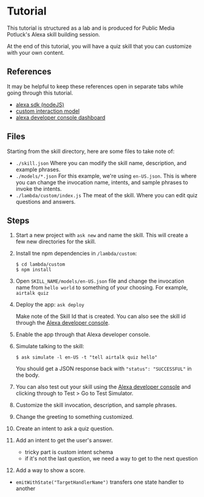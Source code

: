 # Tutorial
This tutorial is structured as a lab and is produced for Public Media Potluck's Alexa skill building session.

At the end of this tutorial, you will have a quiz skill that you can customize with your own content.

## References
It may be helpful to keep these references open in separate tabs while going through this tutorial.
* [alexa sdk (nodeJS)](https://github.com/alexa/alexa-skills-kit-sdk-for-nodejs)
* [custom interaction model](https://developer.amazon.com/docs/custom-skills/custom-interaction-model-reference.html)
* [alexa developer console dashboard](https://developer.amazon.com/edw/home.html#/skills)

## Files   
Starting from the skill directory, here are some files to take note of:
* `./skill.json` Where you can modify the skill name, description, and example phrases.
* `./models/*.json` For this example, we're using `en-US.json`.  This is where you can change the invocation name, intents, and sample phrases to invoke the intents.
* `./lambda/custom/index.js` The meat of the skill. Where you can edit quiz questions and answers.
   


## Steps
1. Start a new project with `ask new` and name the skill.  This will create a few new directories for the skill.
1. Install tne npm dependencies in `/lambda/custom`:
    ```
    $ cd lambda/custom
    $ npm install
    ```
1. Open `SKILL_NAME/models/en-US.json` file and change the invocation name from `hello world` to something of your choosing. For example, `airtalk quiz`
1. Deploy the app:  `ask deploy`
   
   Make note of the Skill Id that is created. You can also see the skill id through the [Alexa developer console](https://developer.amazon.com/edw/home.html#/skills).
   
1. Enable the app through that Alexa developer console.
   
1. Simulate talking to the skill:
    ```
    $ ask simulate -l en-US -t "tell airtalk quiz hello"
    ```
    You should get a JSON response back with `"status": "SUCCESSFUL"` in the body.

1. You can also test out your skill using the [Alexa developer console](https://developer.amazon.com/edw/home.html#/skills) and clicking through to Test > Go to Test Simulator.
1. Customize the skill invocation, description, and sample phrases.
1. Change the greeting to something customized.
1. Create an intent to ask a quiz question.
1. Add an intent to get the user's answer.
    * tricky part is custom intent schema
    * if it's not the last question, we need a way to get to the next question
1. Add a way to show a score.


* `emitWithState("TargetHandlerName")` transfers one state handler to another